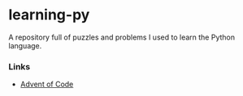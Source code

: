 # learning-py
A repository full of puzzles and problems I used to learn the Python language.

### Links
- [Advent of Code](https://adventofcode.com/)